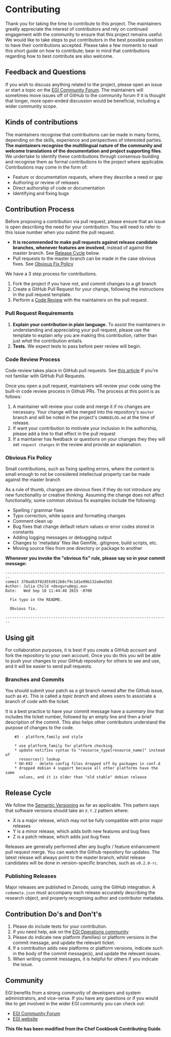 # Contributing

Thank you for taking the time to contribute to this project. The maintainers
greatly appreciate the interest of contributors and rely on continued engagement
with the community to ensure that this project remains useful. We would like to
take steps to put contributors in the best possible position to have their
contributions accepted. Please take a few moments to read this short guide on
how to contribute; bear in mind that contributions regarding how to best
contribute are also welcome.

## Feedback and Questions

If you wish to discuss anything related to the project, please open an issue or
start a topic on the [EGI Community Forum](https://community.egi.eu). The
maintainers will sometimes move issues off of GitHub to the community forum if
it is thought that longer, more open-ended discussion would be beneficial,
including a wider community scope.

## Kinds of contributions

The maintainers recognise that contributions can be made in many forms,
depending on the skills, experience and perspectives of interested parties.
**The maintainers recognise the multilingual nature of the community and welcome
translations of the documentation and project supporting files**. We undertake
to identify these contributions through consensus-building and recognise them as
formal contributions to the project where applicable. Contributions may come in
the form of:

- Feature or documentation requests, where they describe a need or gap
- Authoring or review of releases
- Direct authorship of code or documentation
- Identifying and fixing bugs

## Contribution Process

Before proposing a contribution via pull request, please ensure that an issue is
open describing the need for your contribution. You will need to refer to this
issue number when you submit the pull request.

- **It is recommended to make pull requests against release candidate branches,
  whenever features are involved**, instead of against the master branch. See
  [Release Cycle](#release-cycle) below.
- Pull requests to the master branch can be made in the case obvious fixes. See
  [Obvious Fix Policy](#obvious-fix-policy)

We have a 3 step process for contributions.

1. Fork the project if you have not, and commit changes to a git branch
1. Create a GitHub Pull Request for your change, following the instructions in
   the pull request template.
1. Perform a [Code Review](#code-review-process) with the maintainers on the
   pull request.

### Pull Request Requirements

1. **Explain your contribution in plain language.** To assist the maintainers in
   understanding and appreciating your pull request, please use the template to
   explain _why_ you are making this contribution, rather than just _what_ the
   contribution entails.
1. **Tests.** We expect tests to pass before peer review will begin.

### Code Review Process

Code review takes place in GitHub pull requests. See
[this article](https://help.github.com/articles/about-pull-requests/) if you're
not familiar with GitHub Pull Requests.

Once you open a pull request, maintainers will review your code using the
built-in code review process in Github PRs. The process at this point is as
follows:

1. A maintainer will review your code and merge it if no changes are necessary.
   Your change will be merged into the repository's `master` branch and will be
   noted in the project's `CHANGELOG.md` at the time of release.
1. If want your contribution to motivate your inclusion in the authorship,
   please add a line to that effect in the pull request
1. If a maintainer has feedback or questions on your changes they they will set
   `request changes` in the review and provide an explanation.

### Obvious Fix Policy

Small contributions, such as fixing spelling errors, where the content is small
enough to not be considered intellectual property can be made against the master
branch

As a rule of thumb, changes are obvious fixes if they do not introduce any new
functionality or creative thinking. Assuming the change does not affect
functionality, some common obvious fix examples include the following:

- Spelling / grammar fixes
- Typo correction, white space and formatting changes
- Comment clean up
- Bug fixes that change default return values or error codes stored in constants
- Adding logging messages or debugging output
- Changes to 'metadata' files like Gemfile, .gitignore, build scripts, etc.
- Moving source files from one directory or package to another

**Whenever you invoke the "obvious fix" rule, please say so in your commit
message:**

```git
------------------------------------------------------------------------
commit 370adb3f82d55d912b0cf9c1d1e99b132a8ed3b5
Author: Julia Child <devguru@egi.eu>
Date:   Wed Sep 18 11:44:40 2015 -0700

  Fix typo in the README.

  Obvious fix.

------------------------------------------------------------------------
```

## Using git

For collaboration purposes, it is best if you create a GitHub account and fork
the repository to your own account. Once you do this you will be able to push
your changes to your GitHub repository for others to see and use, and it will be
easier to send pull requests.

### Branches and Commits

You should submit your patch as a git branch named after the Github issue, such
as `#3`\. This is called a _topic branch_ and allows users to associate a branch
of code with the ticket.

It is a best practice to have your commit message have a _summary line_ that
includes the ticket number, followed by an empty line and then a brief
description of the commit. This also helps other contributors understand the
purpose of changes to the code.

```text
    #3 - platform_family and style

    * use platform_family for platform checking
    * update notifies syntax to "resource_type[resource_name]" instead of
      resources() lookup
    * GH-692 - delete config files dropped off by packages in conf.d
    * dropped debian 4 support because all other platforms have the same
      values, and it is older than "old stable" debian release
```

## Release Cycle

We follow the [Semantic Versioning](https://semver.org/) as far as applicable.
This pattern says that software versions should take an `X.Y.Z` pattern where:

- X is a major release, which may not be fully compatible with prior major
  releases
- Y is a minor release, which adds both new features and bug fixes
- Z is a patch release, which adds just bug fixes

Releases are generally performed after any bugfix / feature enhancement pull
request merge. You can watch the Github repository for updates. The latest
release will always point to the master branch, whilst release candidates will
be done in version-specific branches, such as `v0.2.0-rc`.

### Publishing Releases

Major releases are published in Zenodo, using the GitHub integration. A
`codemeta.json` must accompany each release accurately describing the research
object, and properly recognising author and contributor metadata.

## Contribution Do's and Don't's

1. Please do include tests for your contribution.
1. If you need help, ask on the
   [EGI Operations community](https://community.egi.eu/c/operations)
1. Please do indicate new platform (families) or platform versions in the commit
   message, and update the relevant ticket.
1. If a contribution adds new platforms or platform versions, indicate such in
   the body of the commit message(s), and update the relevant issues.
1. When writing commit messages, it is helpful for others if you indicate the
   issue.

## Community

EGI benefits from a strong community of developers and system administrators,
and vice-versa. If you have any questions or if you would like to get involved
in the wider EGI community you can check out:

- [EGI Community Forum](https://community.egi.eu/)
- [EGI website](https://www.egi.eu)

**This file has been modified from the Chef Cookbook Contributing Guide**.
